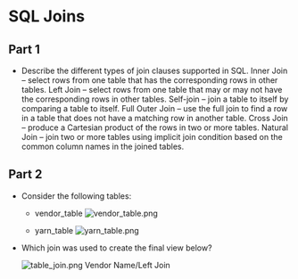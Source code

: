 # SQL Joins

## Part 1

* Describe the different types of join clauses supported in SQL.
Inner Join – select rows from one table that has the corresponding rows in other tables.
Left Join – select rows from one table that may or may not have the corresponding rows in other tables.
Self-join – join a table to itself by comparing a table to itself.
Full Outer Join – use the full join to find a row in a table that does not have a matching row in another table.
Cross Join – produce a Cartesian product of the rows in two or more tables.
Natural Join – join two or more tables using implicit join condition based on the common column names in the joined tables.
## Part 2

* Consider the following tables:

  * vendor_table
  ![vendor_table.png](Images/vendor_table.png)

  * yarn_table
  ![yarn_table.png](Images/yarn_table.png)

* Which join was used to create the final view below?

  ![table_join.png](Images/table_join.png)
  Vendor Name/Left Join
